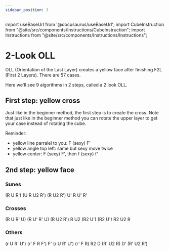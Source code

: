 ```yaml
---
sidebar_position: 3
---
```

import useBaseUrl from '@docusaurus/useBaseUrl';
import CubeInstruction from "@site/src/components/Instructions/CubeInstruction";
import Instructions from "@site/src/components/Instructions/Instructions";

# 2-Look OLL

OLL (Orientation of the Last Layer) creates a yellow face after finishing F2L (First 2 Layers). There are 57 cases.

Here we'll see 9 algorithms in 2 steps, called a 2 look OLL.

## First step: yellow cross

Just like in the beginner method, the first step is to create the cross. Note that just like in the beginner method you can rotate the upper layer to get your case instead of rotating the cube.

Reminder:

- yellow line parralel to you: F (sexy) F'
- yellow angle top left: same but sexy move twice
- yellow center: F (sexy) F', then f (sexy) f'

## 2nd step: yellow face

### Sunes

<Instructions>
  <CubeInstruction
    title="Sune"
    link="https://www.speedcubedb.com/a/3x3/OLL/OLL_27"
    src={useBaseUrl("/img/2-look-oll/image.png")}
    cubeDescription="GyGyyyyyG GGy yGG GGy GGG"
    hold="Hold yellow on top, blue front"
  >
    (R U R') (U R U2 R')
  </CubeInstruction>
  <CubeInstruction
    title="Anti-Sune"
    link="https://www.speedcubedb.com/a/3x3/OLL/OLL_26"
    src={useBaseUrl("/img/2-look-oll/image-1.png")}
    hold="Hold yellow on top, blue front"
  >
    (R U2 R') U' R U' R'
  </CubeInstruction>
</Instructions>

### Crosses

<Instructions>
  <CubeInstruction
    title="Cross 1"
    link="https://www.speedcubedb.com/a/3x3/OLL/OLL_21"
    src={useBaseUrl("/img/2-look-oll/image-2.png")}
    hold="Yellow on the sides"
  >
    (R U R' U) (R U' R' U) (R U2 R')
  </CubeInstruction>
  <CubeInstruction
    title="Cross 2"
    link="https://www.speedcubedb.com/a/3x3/OLL/OLL_22"
    src={useBaseUrl("/img/2-look-oll/image-3.png")}
    hold="Just like the image"
  >
    R U2 (R2 U') (R2 U') R2 U2 R
  </CubeInstruction>
</Instructions>

### Others

<Instructions>
  <CubeInstruction
    title="Chameleon"
    link="https://www.speedcubedb.com/a/3x3/OLL/OLL_24"
    src={useBaseUrl("/img/2-look-oll/image-4.png")}
    hold=""
  >
    (r U R' U') (r' F R F')
  </CubeInstruction>
  <CubeInstruction
    title="Kite"
    link="https://www.speedcubedb.com/a/3x3/OLL/OLL_25"
    src={useBaseUrl("/img/2-look-oll/image-5.png")}
    hold=""
  >
    F' (r U R' U') (r' F R)
  </CubeInstruction>
  <CubeInstruction
    title="Headlights"
    link="https://www.speedcubedb.com/a/3x3/OLL/OLL_23"
    src={useBaseUrl("/img/2-look-oll/image-6.png")}
    hold=""
  >
    R2 D (R' U2 R) D' (R' U2 R')
  </CubeInstruction>
</Instructions>
